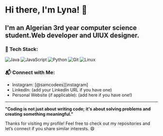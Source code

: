 # Hi there, I'm Lyna! 👋

I'm an Algerian 3rd year computer science student.Web developer and UIUX designer.
---

### 🚀 Tech Stack:
![Java](https://img.shields.io/badge/Java-ED8B00?style=for-the-badge&logo=java&logoColor=white)
![JavaScript](https://img.shields.io/badge/JavaScript-F7DF1E?style=for-the-badge&logo=javascript&logoColor=black)
![Python](https://img.shields.io/badge/Python-3776AB?style=for-the-badge&logo=python&logoColor=white)
![Git](https://img.shields.io/badge/Git-F05032?style=for-the-badge&logo=git&logoColor=white)
![Linux](https://img.shields.io/badge/Linux-FCC624?style=for-the-badge&logo=linux&logoColor=black)


### 📬 Connect with Me:
- Instagram: [@samcodees][instagram]
- LinkedIn: (add your LinkedIn URL if you have one)
- Personal Website (if applicable): (add here if you have one!)

---

**"Coding is not just about writing code; it's about solving problems and creating something meaningful."**

Thanks for visiting my profile! Feel free to check out my repositories and let’s connect if you share similar interests. 😄

